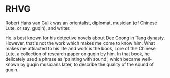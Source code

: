 # RHVG
Robert Hans van Gulik was an orientalist, diplomat, musician (of Chinese Lute, or say, guqin), and writer. 

He is best known for his detective novels about Dee Goong in Tang dynasty. However, that's not the work which makes me come to know him. What makes me attracted to his life and work is the book, Lore of the Chinese Lute, a collection of research paper on guqin by him. In that book, he delicately used a phrase as 'painting with sound', which became well-known by guqin musicians later, to describe the quality of the sound of guqin.
